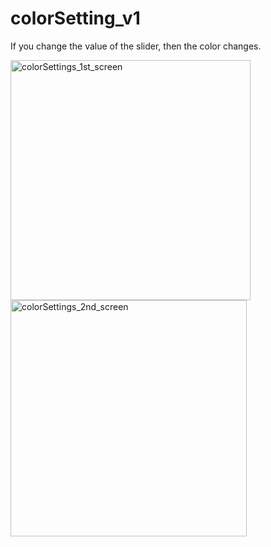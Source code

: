 # colorSetting_v1

If you change the value of the slider, then the color changes.

<img width="384" alt="colorSettings_1st_screen" src="https://user-images.githubusercontent.com/87023107/152687242-d6e5ca81-86be-4ea7-aa6e-31efd134ba96.png"><img width="378" alt="colorSettings_2nd_screen" src="https://user-images.githubusercontent.com/87023107/152687241-5cf62036-d706-4dec-b811-252898c6771c.png">
